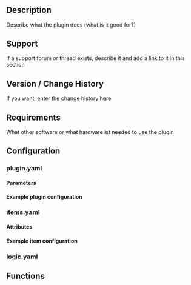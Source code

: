 # <plugin name>

## Description

Describe what the plugin does (what is it good for?)

## Support

If a support forum or thread exists, describe it and add a link to it in this section

## Version / Change History

If you want, enter the change history here

## Requirements

What other software or what hardware ist needed to use the plugin

## Configuration

### plugin.yaml

#### Parameters

#### Example plugin configuration

### items.yaml

#### Attributes

#### Example item configuration

### logic.yaml

## Functions